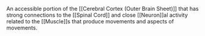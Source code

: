 An accessible portion of the [[Cerebral Cortex (Outer Brain Sheet)]] that has strong connections to the [[Spinal Cord]] and close [[Neuron]]al activity related to the [[Muscle]]s that produce movements and aspects of movements.
